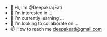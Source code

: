 - 👋 Hi, I’m @DeepakrajEati
- 👀 I’m interested in ...
- 🌱 I’m currently learning ...
- 💞️ I’m looking to collaborate on ...
- 📫 How to reach me deepakeati@gmail.com

<!---
DeepakrajEati/DeepakrajEati is a ✨ special ✨ repository because its `README.md` (this file) appears on your GitHub profile.
You can click the Preview link to take a look at your changes.
--->
